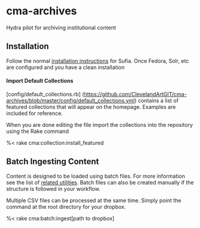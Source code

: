 # cma-archives
Hydra pilot for archiving institutional content

## Installation
Follow the normal [installation instructions](https://github.com/projecthydra/sufia/) for Sufia. Once Fedora, Solr, etc are configured and you have a clean installation

#### Import Default Collections
[config/default_collections.rb] (https://github.com/ClevelandArtGIT/cma-archives/blob/master/config/default_collections.yml) contains a list of featured collections that will appear on the homepage. Examples are included for reference.

When you are done editing the file import the collections into the repository using the Rake command

%&lt; rake cma:collection:install_featured

## Batch Ingesting Content
Content is designed to be loaded using batch files. For more information see
the list of [related utilities](https://github.com/ClevelandArtGIT/cma-archives-utils). Batch files can also be created manually if the structure is followed in your workflow.

Multiple CSV files can be processed at the same time. Simply point the command
at the root directory for your dropbox.

%&lt; rake cma:batch:ingest[path to dropbox]
